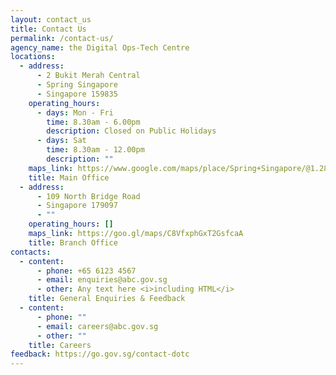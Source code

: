 ```yaml
---
layout: contact_us
title: Contact Us
permalink: /contact-us/
agency_name: the Digital Ops-Tech Centre
locations:
  - address:
      - 2 Bukit Merah Central
      - Spring Singapore
      - Singapore 159835
    operating_hours:
      - days: Mon - Fri
        time: 8.30am - 6.00pm
        description: Closed on Public Holidays
      - days: Sat
        time: 8.30am - 12.00pm
        description: ""
    maps_link: https://www.google.com/maps/place/Spring+Singapore/@1.2842535,103.8137014,19.58z/data=!4m15!1m8!3m7!1s0x31da1bd17cb6ab77:0x5cdc890c87a0fb7a!2s2+Bukit+Merah+Central,+Singapore+159835!3b1!8m2!3d1.2843233!4d103.8137666!16s%2Fg%2F11bw3hh4c7!3m5!1s0x31da1bd164eb278d:0xa2366fae5a6cd63d!8m2!3d1.2843268!4d103.8137552!16s%2Fg%2F1v9ggj3p?entry=ttu
    title: Main Office
  - address:
      - 109 North Bridge Road
      - Singapore 179097
      - ""
    operating_hours: []
    maps_link: https://goo.gl/maps/C8VfxphGxT2GsfcaA
    title: Branch Office
contacts:
  - content:
      - phone: +65 6123 4567
      - email: enquiries@abc.gov.sg
      - other: Any text here <i>including HTML</i>
    title: General Enquiries & Feedback
  - content:
      - phone: ""
      - email: careers@abc.gov.sg
      - other: ""
    title: Careers
feedback: https://go.gov.sg/contact-dotc
---
```

